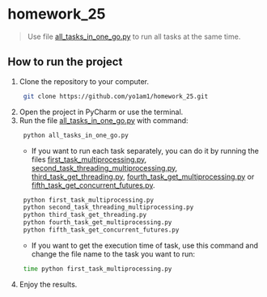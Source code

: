 # homework_25
> Use file [all_tasks_in_one_go.py](https://github.com/yo1am1/homework_25/blob/main/all_tasks_in_one_go.py) to run all tasks at the same time.
## How to run the project
1. Clone the repository to your computer.
   ```bash
    git clone https://github.com/yo1am1/homework_25.git
   ```
2. Open the project in PyCharm or use the terminal.
3. Run the file [all_tasks_in_one_go.py](https://github.com/yo1am1/homework_25/blob/main/all_tasks_in_one_go.py) with command:
   ```bash
    python all_tasks_in_one_go.py
   ```
   * If you want to run each task separately, you can do it by running the files [first_task_multiprocessing.py](https://github.com/yo1am1/homework_25/blob/main/tasks/first_task_multiprocessing.py), [second_task_threading_multiprocessing.py](https://github.com/yo1am1/homework_25/blob/main/tasks/first_task_multiprocessing.py), [third_task_get_threading.py](https://github.com/yo1am1/homework_25/blob/main/tasks/third_task_get_threading.py), [fourth_task_get_multiprocessing.py](https://github.com/yo1am1/homework_25/blob/main/tasks/fourth_task_get_multiprocessing.py) or [fifth_task_get_concurrent_futures.py](https://github.com/yo1am1/homework_25/blob/main/tasks/fifth_task_get_concurent_futures.py).
   ```bash
    python first_task_multiprocessing.py
    python second_task_threading_multiprocessing.py
    python third_task_get_threading.py
    python fourth_task_get_multiprocessing.py
    python fifth_task_get_concurrent_futures.py
   ```
   *  If you want to get the execution time of task, use this command and change the file name to the task you want to run:
   ```bash
    time python first_task_multiprocessing.py
   ```
4. Enjoy the results.
